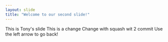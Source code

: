 ```yaml
---
layout: slide
title: "Welcome to our second slide!"
---
```

This is Tony's slide
This is a change
Change with squash wit 2 commit
Use the left arrow to go back!
